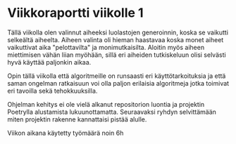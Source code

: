 # Viikkoraportti viikolle 1

Tällä viikolla olen valinnut aiheeksi luolastojen generoinnin, koska se vaikutti selkeältä aiheelta. Aiheen valinta oli hieman haastavaa koska monet aiheet vaikuttivat aika "pelottavilta" ja monimutkaisilta. Aloitin myös aiheen miettimisen vähän liian myöhään, sillä eri aiheiden tutkiskeluun olisi selvästi hyvä käyttää paljonkin aikaa.

Opin tällä viikolla että algoritmeille on runsaasti eri käyttötarkoituksia ja että saman ongelman ratkaisuun voi olla paljon erilaisia algoritmeja jotka toimivat eri tavoilla sekä tehokkuuksilla.

Ohjelman kehitys ei ole vielä alkanut repositorion luontia ja projektin Poetrylla alustamista lukuunottamatta. Seuraavaksi ryhdyn selvittämään miten projektin rakenne kannattaisi pistää alulle.

Viikon aikana käytetty työmäärä noin 6h
